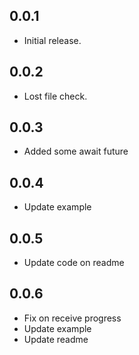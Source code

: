 ## 0.0.1

* Initial release.

## 0.0.2

* Lost file check.

## 0.0.3

* Added some await future

## 0.0.4

* Update example

## 0.0.5

* Update code on readme

## 0.0.6

* Fix on receive progress
* Update example
* Update readme